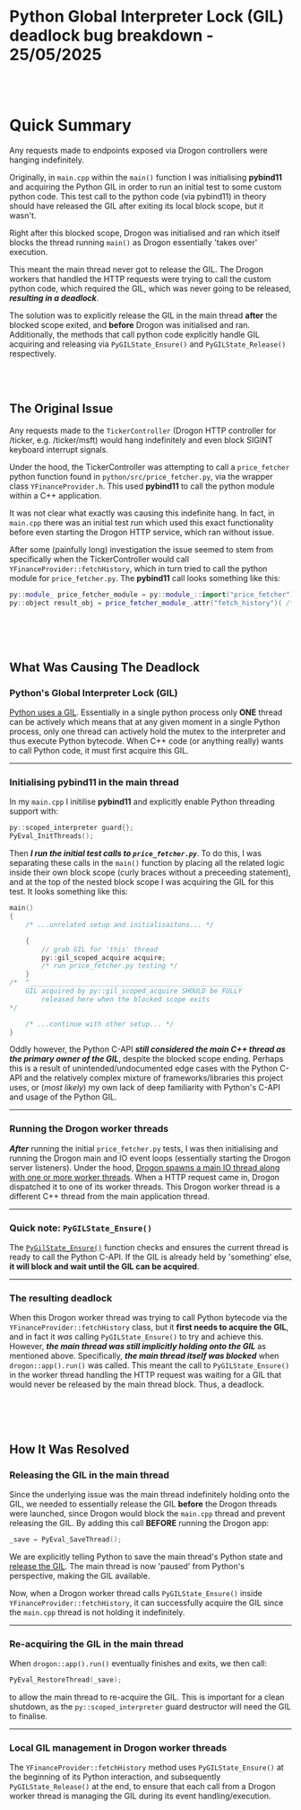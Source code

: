 # Python Global Interpreter Lock (GIL) deadlock bug breakdown - 25/05/2025

</br>
</br>

# Quick Summary
Any requests made to endpoints exposed via Drogon controllers were hanging indefinitely. 

Originally, in ```main.cpp``` within the ```main()``` function I was initialising **pybind11** and acquiring the Python GIL in order to run an initial test to some custom python code. This test call to the python code (via pybind11) in theory should have released the GIL after exiting its local block scope, but it wasn't.

Right after this blocked scope, Drogon was initialised and ran which itself blocks the thread running ```main()``` as Drogon essentially 'takes over' execution.

This meant the main thread never got to release the GIL. The Drogon workers that handled the HTTP requests were trying to call the custom python code, which required the GIL, which was never going to be released, ***resulting in a deadlock***.

The solution was to explicitly release the GIL in the main thread **after** the blocked scope exited, and **before** Drogon was initialised and ran. Additionally, the methods that call python code explicitly handle GIL acquiring and releasing via ```PyGILState_Ensure()``` and ```PyGILState_Release()``` respectively.

</br>
</br>

## The Original Issue
Any requests made to the ```TickerController``` (Drogon HTTP controller for /ticker, e.g. /ticker/msft) would hang indefinitely and even block SIGINT keyboard interrupt signals.

Under the hood, the TickerController was attempting to call a ```price_fetcher``` python function found in ```python/src/price_fetcher.py```, via the wrapper class ```YFinanceProvider.h```. This used **pybind11** to call the python module within a C++ application.

It was not clear what exactly was causing this indefinite hang. In fact, in ```main.cpp``` there was an initial test run which used this exact functionality before even starting the Drogon HTTP service, which ran without issue. 

After some (painfully long) investigation the issue seemed to stem from specifically when the TickerController would call ```YFinanceProvider::fetchHistory```, which in turn tried to call the python module for ```price_fetcher.py```. The **pybind11** call looks something like this:
```C++
py::module_ price_fetcher_module = py::module_::import("price_fetcher");
py::object result_obj = price_fetcher_module_.attr("fetch_history")( /*parameters*/ );
```

</br>
</br>
</br>


## What Was Causing The Deadlock
### Python's Global Interpreter Lock (GIL)
[Python uses a GIL](https://wiki.python.org/moin/GlobalInterpreterLock). Essentially in a single python process only **ONE** thread can be actively which means that at any given moment in a single Python process, only one thread can actively hold the mutex to the interpreter and thus execute Python bytecode. When C++ code (or anything really) wants to call Python code, it must first acquire this GIL.

---

### Initialising pybind11 in the main thread
In my ```main.cpp``` I initilise **pybind11** and explicitly enable Python threading support with:
```c++
py::scoped_interpreter guard{};
PyEval_InitThreads();
```
Then ***I run the initial test calls to ```price_fetcher.py```***. To do this, I was separating these calls in the ```main()``` function by placing all the related logic inside their own block scope (curly braces without a preceeding statement), and at the top of the nested block scope I was acquiring the GIL for this test. It looks something like this:
```c++
main()
{
    /* ...unrelated setup and initialisaitons... */

    {
        // grab GIL for 'this' thread
        py::gil_scoped_acquire acquire;
        /* run price_fetcher.py testing */
    }
/*  ^_____________________________________________________
    GIL acquired by py::gil_scoped_acquire SHOULD be FULLY 
        released here when the blocked scope exits
*/

    /* ...continue with other setup... */
}
```

Oddly however, the Python C-API ***still considered the main C++ thread as the primary owner of the GIL***, despite the blocked scope ending. Perhaps this is a result of unintended/undocumented edge cases with the Python C-API and the relatively complex mixture of frameworks/libraries this project uses, or (*most likely*) my own lack of deep familiarity with Python's C-API and usage of the Python GIL.

---

### Running the Drogon worker threads
***After*** running the initial ```price_fetcher.py``` tests, I was then initialising and running the Drogon main and IO event loops (essentially starting the Drogon server listeners). Under the hood, [Drogon spawns a main IO thread along with one or more worker threads](https://github.com/drogonframework/drogon/wiki/ENG-FAQ-1-Understanding-drogon-threading-model). When a HTTP request came in, Drogon dispatched it to one of its worker threads. This Drogon worker thread is a different C++ thread from the main application thread.

---

### Quick note: ```PyGILState_Ensure()```
The [```PyGilState_Ensure()```](https://docs.python.org/3/c-api/init.html#c.PyGILState_Ensure) function checks and ensures the current thread is ready to call the Python C-API. If the GIL is already held by 'something' else, **it will block and wait until the GIL can be acquired**. 

---

### The resulting deadlock
When this Drogon worker thread was trying to call Python bytecode via the ```YFinanceProvider::fetchHistory``` class, but it **first needs to acquire the GIL**, and in fact it *was* calling ```PyGILState_Ensure()``` to try and achieve this. However, ***the main thread was still implicitly holding onto the GIL*** as mentioned above. Specifically, ***the main thread itself was blocked*** when ```drogon::app().run()``` was called. This meant the call to ```PyGILState_Ensure()``` in the worker thread handling the HTTP request was waiting for a GIL that would never be released by the main thread block. Thus, a deadlock.


</br>
</br>
</br>

## How It Was Resolved

### Releasing the GIL in the main thread
Since the underlying issue was the main thread indefinitely holding onto the GIL, we needed to essentially release the GIL **before** the Drogon threads were launched, since Drogon would block the ```main.cpp``` thread and prevent releasing the GIL. By adding this call **BEFORE** running the Drogon app:

```c++
_save = PyEval_SaveThread();
```

We are explicitly telling Python to save the main thread's Python state and [release the GIL](https://docs.python.org/3/c-api/init.html#c.PyEval_SaveThread). The main thread is now 'paused' from Python's perspective, making the GIL available.

Now, when a Drogon worker thread calls ```PyGILState_Ensure()``` inside ```YFinanceProvider::fetchHistory```, it can successfully acquire the GIL since the ```main.cpp``` thread is not holding it indefinitely.

---

### Re-acquiring the GIL in the main thread
When ```drogon::app().run()``` eventually finishes and exits, we then call:

```c++
PyEval_RestoreThread(_save);
```
to allow the main thread to re-acquire the GIL. This is important for a clean shutdown, as the ```py::scoped_interpreter``` guard destructor will need the GIL to finalise.

---

### Local GIL management in Drogon worker threads 

The ```YFinanceProvider::fetchHistory``` method uses ```PyGILState_Ensure()``` at the beginning of its Python interaction, and subsequently ```PyGILState_Release()``` at the end, to ensure that each call from a Drogon worker thread is managing the GIL during its event handling/execution.
